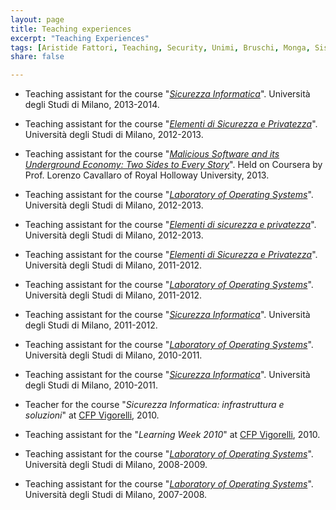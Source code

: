 ```yaml
---
layout: page
title: Teaching experiences
excerpt: "Teaching Experiences"
tags: [Aristide Fattori, Teaching, Security, Unimi, Bruschi, Monga, Sistemi Operativi, Operating Systems, Sicurezza]
share: false

---
```




* Teaching assistant for the course "[*Sicurezza Informatica*](http://security.di.unimi.it/sicurezza1314/sec2.shtml)".
  Universit&agrave; degli Studi di Milano, 2013-2014.

* Teaching assistant for the course "[*Elementi di Sicurezza e Privatezza*](http://security.di.unimi.it/sicurezza1213/index.shtml)". 
  Universit&agrave; degli Studi di Milano, 2012-2013.

* Teaching assistant for the course "[*Malicious Software and its Underground Economy: Two Sides to Every Story*](https://www.coursera.org/course/malsoftware)". 
  Held on Coursera by Prof. Lorenzo Cavallaro of Royal Holloway University, 2013.

* Teaching assistant for the course "[*Laboratory of Operating Systems*](http://homes.di.unimi.it/~sisop/)". 
  Universit&agrave; degli Studi di Milano, 2012-2013.

* Teaching assistant for the course "[*Elementi di sicurezza e privatezza*](http://security.di.unimi.it/sicurezza1213/)".
  Universit&agrave; degli Studi di Milano, 2012-2013.

* Teaching assistant for the course "[*Elementi di Sicurezza e Privatezza*](http://security.di.unimi.it/sicurezza1112/index.shtml)". 
  Universit&agrave; degli Studi di Milano, 2011-2012.

* Teaching assistant for the course "[*Laboratory of Operating Systems*](http://homes.di.unimi.it/~sisop/)". 
  Universit&agrave; degli Studi di Milano, 2011-2012.

* Teaching assistant for the course "[*Sicurezza Informatica*](http://security.di.unimi.it/sicurezza1112/sec2.shtml)".
  Universit&agrave; degli Studi di Milano, 2011-2012.

* Teaching assistant for the course "[*Laboratory of Operating Systems*](http://homes.di.unimi.it/~sisop/)".
  Universit&agrave; degli Studi di Milano, 2010-2011.

* Teaching assistant for the course "[*Sicurezza Informatica*](http://security.di.unimi.it/sicurezza1011/)".
  Universit&agrave; degli Studi di Milano, 2010-2011.

* Teacher for the course "*Sicurezza Informatica: infrastruttura e soluzioni*" at [CFP Vigorelli](http://centrovigorelli.it/index.php), 2010.

* Teaching assistant for the "*Learning Week 2010*" at [CFP Vigorelli](http://centrovigorelli.it/index.php), 2010.

* Teaching assistant for the course "[*Laboratory of Operating Systems*](http://homes.di.unimi.it/~sisop/)".
  Universit&agrave; degli Studi di Milano, 2008-2009.

* Teaching assistant for the course "[*Laboratory of Operating Systems*](http://homes.di.unimi.it/~sisop/)".
  Universit&agrave; degli Studi di Milano, 2007-2008.
